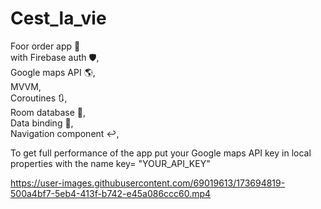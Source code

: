 # Cest_la_vie
Foor order app :poultry_leg: <br />
with Firebase auth :shield:, <br />
Google maps API :earth_americas:, <br />
MVVM, <br />
Coroutines :arrows_clockwise:,<br />
Room database :dvd:, <br />
Data binding :dizzy:,<br />
Navigation component :leftwards_arrow_with_hook:, <br />

To get full performance of the app put your Google maps API key in local properties with the name key= "YOUR_API_KEY"




https://user-images.githubusercontent.com/69019613/173694819-500a4bf7-5eb4-413f-b742-e45a086ccc60.mp4

